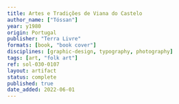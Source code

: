 ```yaml
---
title: Artes e Tradições de Viana do Castelo
author_name: ["Tóssan"]
year: y1980
origin: Portugal
publisher: "Terra Livre"
formats: [book, "book cover"]
disciplines: [graphic-design, typography, photography]
tags: [art, "folk art"]
ref: sol-030-0107
layout: artifact
status: complete
published: true
date_added: 2022-06-01
---
```

